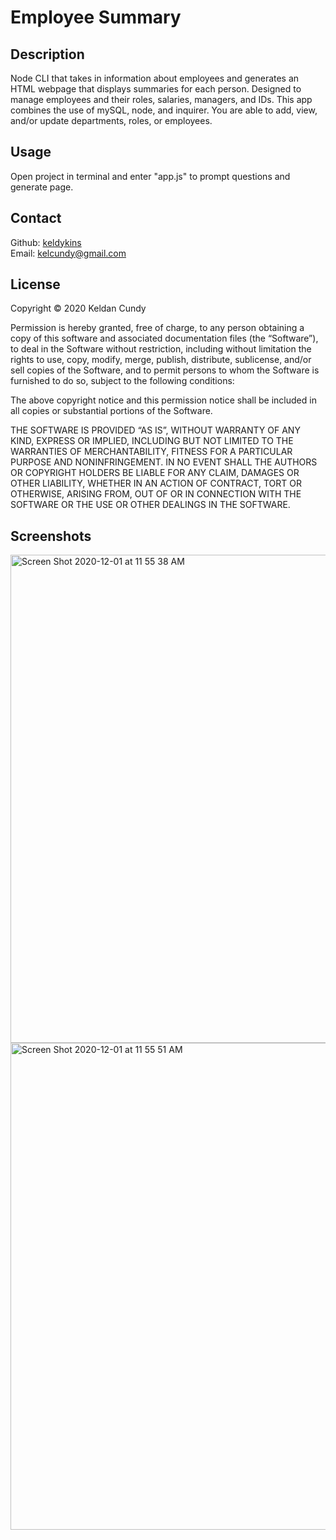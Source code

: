 # Employee Summary

## Description

Node CLI that takes in information about employees and generates an HTML webpage that displays summaries for each person. Designed to manage employees and their roles, salaries, managers, and IDs. This app combines the use of mySQL, node, and inquirer. You are able to add, view, and/or update departments, roles, or employees.

## Usage

Open project in terminal and enter "app.js" to prompt questions and generate page.

## Contact

Github: [keldykins](http://github.com/keldykins)
<br />
Email: [kelcundy@gmail.com](kelcundy@gmail.com)

## License

Copyright © 2020 Keldan Cundy

Permission is hereby granted, free of charge, to any person obtaining a copy of this software and associated documentation files (the “Software”), to deal in the Software without restriction, including without limitation the rights to use, copy, modify, merge, publish, distribute, sublicense, and/or sell copies of the Software, and to permit persons to whom the Software is furnished to do so, subject to the following conditions:

The above copyright notice and this permission notice shall be included in all copies or substantial portions of the Software.

THE SOFTWARE IS PROVIDED “AS IS”, WITHOUT WARRANTY OF ANY KIND, EXPRESS OR IMPLIED, INCLUDING BUT NOT LIMITED TO THE WARRANTIES OF MERCHANTABILITY, FITNESS FOR A PARTICULAR PURPOSE AND NONINFRINGEMENT. IN NO EVENT SHALL THE AUTHORS OR COPYRIGHT HOLDERS BE LIABLE FOR ANY CLAIM, DAMAGES OR OTHER LIABILITY, WHETHER IN AN ACTION OF CONTRACT, TORT OR OTHERWISE, ARISING FROM, OUT OF OR IN CONNECTION WITH THE SOFTWARE OR THE USE OR OTHER DEALINGS IN THE SOFTWARE.

## Screenshots

<img width="781" alt="Screen Shot 2020-12-01 at 11 55 38 AM" src="https://user-images.githubusercontent.com/66789135/100784275-2dd1c800-33cc-11eb-8dc7-b202b785c1f4.png">
<img width="779" alt="Screen Shot 2020-12-01 at 11 55 51 AM" src="https://user-images.githubusercontent.com/66789135/100784280-2f9b8b80-33cc-11eb-8acd-970b557b2115.png">

